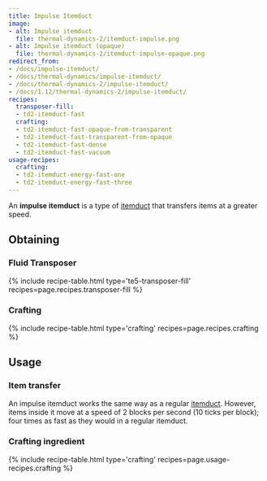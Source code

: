 ```yaml
---
title: Impulse Itemduct
image:
- alt: Impulse itemduct
  file: thermal-dynamics-2/itemduct-impulse.png
- alt: Impulse itemduct (opaque)
  file: thermal-dynamics-2/itemduct-impulse-opaque.png
redirect_from:
- /docs/impulse-itemduct/
- /docs/thermal-dynamics/impulse-itemduct/
- /docs/thermal-dynamics-2/impulse-itemduct/
- /docs/1.12/thermal-dynamics-2/impulse-itemduct/
recipes:
  transposer-fill:
  - td2-itemduct-fast
  crafting:
  - td2-itemduct-fast-opaque-from-transparent
  - td2-itemduct-fast-transparent-from-opaque
  - td2-itemduct-fast-dense
  - td2-itemduct-fast-vacuum
usage-recipes:
  crafting:
  - td2-itemduct-energy-fast-one
  - td2-itemduct-energy-fast-three
---
```


An **impulse itemduct** is a type of [itemduct](/docs/1.12/thermal-dynamics/itemduct/) that transfers
items at a greater speed.


Obtaining
---------

### Fluid Transposer
{% include recipe-table.html type='te5-transposer-fill' recipes=page.recipes.transposer-fill %}

### Crafting
{% include recipe-table.html type='crafting' recipes=page.recipes.crafting %}


Usage
-----

### Item transfer
An impulse itemduct works the same way as a regular [itemduct](/docs/1.12/thermal-dynamics/itemduct/).
However, items inside it move at a speed of 2 blocks per second (10 ticks per
block); four times as fast as they would in a regular itemduct.

### Crafting ingredient
{% include recipe-table.html type='crafting' recipes=page.usage-recipes.crafting %}
